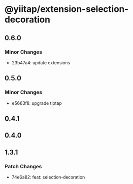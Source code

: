 # @yiitap/extension-selection-decoration

## 0.6.0

### Minor Changes

- 23b47a4: update extensions

## 0.5.0

### Minor Changes

- e5663f8: upgrade tiptap

## 0.4.1

## 0.4.0

## 1.3.1

### Patch Changes

- 74e6a82: feat: selection-decoration
